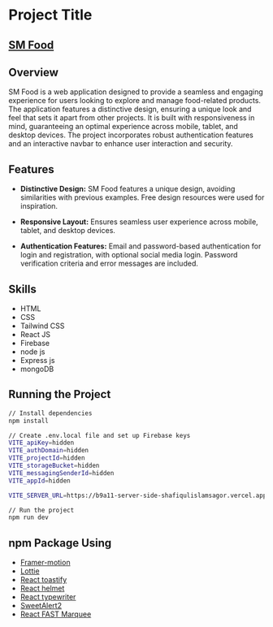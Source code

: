 # Project Title

## [SM Food](https://sm-food.web.app/)

## Overview
SM Food is a web application designed to provide a seamless and engaging experience for users looking to explore and manage food-related products. The application features a distinctive design, ensuring a unique look and feel that sets it apart from other projects. It is built with responsiveness in mind, guaranteeing an optimal experience across mobile, tablet, and desktop devices. The project incorporates robust authentication features and an interactive navbar to enhance user interaction and security.

## Features

- **Distinctive Design:** SM Food features a unique design, avoiding similarities with previous examples. Free design resources were used for inspiration.

- **Responsive Layout:** Ensures seamless user experience across mobile, tablet, and desktop devices.

- **Authentication Features:** Email and password-based authentication for login and registration, with optional social media login. Password verification criteria and error messages are included.

## Skills

- HTML
- CSS
- Tailwind CSS
- React JS
- Firebase
- node js
- Express js
- mongoDB

## Running the Project

```bash
// Install dependencies
npm install

// Create .env.local file and set up Firebase keys
VITE_apiKey=hidden
VITE_authDomain=hidden
VITE_projectId=hidden
VITE_storageBucket=hidden
VITE_messagingSenderId=hidden
VITE_appId=hidden

VITE_SERVER_URL=https://b9a11-server-side-shafiqulislamsagor.vercel.app

// Run the project
npm run dev
```

## npm Package Using


- [Framer-motion](https://www.framer.com/motion/)
- [Lottie](https://www.npmjs.com/package/lottie-react)
- [React toastify](https://www.npmjs.com/package/react-toastify)
- [React helmet](https://www.npmjs.com/package/react-helmet-async)
- [React typewriter](https://www.npmjs.com/package/react-simple-typewriter)
- [SweetAlert2](https://sweetalert2.github.io/#examples)
- [React FAST Marquee](https://www.react-fast-marquee.com/)
